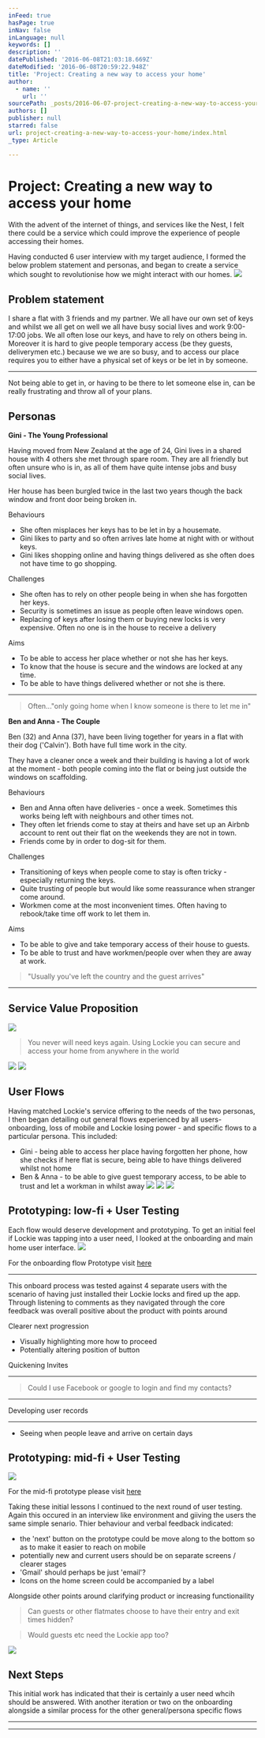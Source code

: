 ```yaml
---
inFeed: true
hasPage: true
inNav: false
inLanguage: null
keywords: []
description: ''
datePublished: '2016-06-08T21:03:18.669Z'
dateModified: '2016-06-08T20:59:22.948Z'
title: 'Project: Creating a new way to access your home'
author:
  - name: ''
    url: ''
sourcePath: _posts/2016-06-07-project-creating-a-new-way-to-access-your-home.md
authors: []
publisher: null
starred: false
url: project-creating-a-new-way-to-access-your-home/index.html
_type: Article

---
```

# Project: Creating a new way to access your home

With the advent of the internet of things, and services like the Nest, I felt there could be a service which could improve the experience of people accessing their homes. 

Having conducted 6 user interview with my target audience, I formed the below problem statement and personas, and began to create a service which sought to revolutionise how we might interact with our homes.
![](https://the-grid-user-content.s3-us-west-2.amazonaws.com/e591f042-37e2-4fca-b2ee-01bf11b697ee.jpg)

## Problem statement

I share a flat with 3 friends and my partner. We all have our own set of keys and whilst we all get on well we all have busy social lives and work 9:00-17:00 jobs. We all often lose our keys, and have to rely on others being in. Moreover it is hard to give people temporary access (be they guests, deliverymen etc.) because we we are so busy, and to access our place requires you to either have a physical set of keys or be let in by someone. 

********

Not being able to get in, or having to be there to let someone else in, can be really frustrating and throw all of your plans.

## Personas

**Gini - The Young Professional**

Having moved from New Zealand at the age of 24, Gini lives in a shared house with 4 others she met through spare room. They are all friendly but often unsure who is in, as all of them have quite intense jobs and busy social lives. 

Her house has been burgled twice in the last two years though the back window and front door being broken in.

Behaviours

* She often misplaces her keys has to be let in by a housemate. 
* Gini likes to party and so often arrives late home at night with or without keys.
* Gini likes shopping online and having things delivered as she often does not have time to go shopping.

Challenges

* She often has to rely on other people being in when she has forgotten her keys.
* Security is sometimes an issue as people often leave windows open.
* Replacing of keys after losing them or buying new locks is very expensive. Often no one is in the house to receive a delivery

Aims

* To be able to access her place whether or not she has her keys.
* To know that the house is secure and the windows are locked at any time.
* To be able to have things delivered whether or not she is there.

****

> Often..."only going home when I know someone is there to let me in"

**Ben and Anna - The Couple**

Ben (32) and Anna (37), have been living together for years in a flat with their dog ('Calvin'). Both have full time work in the city. 

They have a cleaner once a week and their building is having a lot of work at the moment - both people coming into the flat or being just outside the windows on scaffolding. 

Behaviours

* Ben and Anna often have deliveries - once a week. Sometimes this works being left with neighbours and other times not.
* They often let friends come to stay at theirs and have set up an Airbnb account to rent out their flat on the weekends they are not in town.
* Friends come by in order to dog-sit for them.

Challenges

* Transitioning of keys when people come to stay is often tricky - especially returning the keys.
* Quite trusting of people but would like some reassurance when stranger come around.
* Workmen come at the most inconvenient times. Often having to rebook/take time off work to let them in.

Aims

* To be able to give and take temporary access of their house to guests. 
* To be able to trust and have workmen/people over when they are away at work.

> "Usually you've left the country and the guest arrives"

****

## Service Value Proposition
![](https://the-grid-user-content.s3-us-west-2.amazonaws.com/8f657351-3bee-4ecb-9bc3-f108c9a5913b.png)

> You never will need keys again. Using Lockie you can secure and access your home from anywhere in the world 

![](https://the-grid-user-content.s3-us-west-2.amazonaws.com/34e0b8e4-1d14-4639-bd93-11c412e68f8d.png)
![](https://the-grid-user-content.s3-us-west-2.amazonaws.com/45ed5988-8b2d-40eb-9224-d8647ce4c138.png)

## User Flows

Having matched Lockie's service offering to the needs of the two personas, I then began detailing out general flows experienced by all users- onboarding, loss of mobile and Lockie losing power - and specific flows to a particular persona. This included:

* Gini - being able to access her place having forgotten her phone, how she checks if here flat is secure, being able to have things delivered whilst not home
* Ben & Anna - to be able to give guest temporary access, to be able to trust and let a workman in whilst away
![](https://the-grid-user-content.s3-us-west-2.amazonaws.com/91043bf9-ec03-4b77-a686-dc289e6c9203.png)
![](https://the-grid-user-content.s3-us-west-2.amazonaws.com/030be148-2c50-4873-bbf5-4b3052e06496.png)
![](https://the-grid-user-content.s3-us-west-2.amazonaws.com/eb2f4f53-63b7-4b27-96c3-ef67fa83e005.png)

## Prototyping: low-fi + User Testing

Each flow would deserve development and prototyping. To get an initial feel if Lockie was tapping into a user need, I looked at the onboarding and main home user interface.
![](https://the-grid-user-content.s3-us-west-2.amazonaws.com/43146d5b-b6d3-494d-bfb1-6e1a348d74ff.png)

For the onboarding flow Prototype visit [here][0]

****

This onboard process was tested against 4 separate users with the scenario of having just installed their Lockie locks and fired up the app. Through listening to comments as they navigated through the core feedback was overall positive about the product with points around

Clearer next progression

* Visually highlighting more how to proceed
* Potentially altering position of button

Quickening Invites

****

> Could I use Facebook or google to login and find my contacts?

****

Developing user records

****

* Seeing when people leave and arrive on certain days

## Prototyping: mid-fi + User Testing
![](https://the-grid-user-content.s3-us-west-2.amazonaws.com/70074c10-4fc2-4732-961e-a161de183191.png)

For the mid-fi prototype please visit [here][1]

Taking these initial lessons I continued to the next round of user testing. Again this occured in an interview like environment and giiving the users the same simple senario. Thier behaviour and verbal feedback indicated:

* the 'next' button on the prototype could be move along to the bottom so as to make it easier to reach on mobile
* potentially new and current users should be on separate screens / clearer stages
* 'Gmail' should perhaps be just 'email'?
* Icons on the home screen could be accompanied by a label

Alongside other points around clarifying product or increasing functionaility

> Can guests or other flatmates choose to have their entry and exit times hidden?

> Would guests etc need the Lockie app too?

![](https://the-grid-user-content.s3-us-west-2.amazonaws.com/aa1bc00e-8215-4f17-98c8-890fb21d3552.jpg)

## Next Steps

This initial work has indicated that their is certainly a user need whcih should be answered. With another iteration or two on the onboarding alongside a similar process for the other general/persona specific flows 

**[][2]**

****

****

[0]: null
[1]: https://marvelapp.com/143f16g 
[2]: https://marvelapp.com/fbg751
